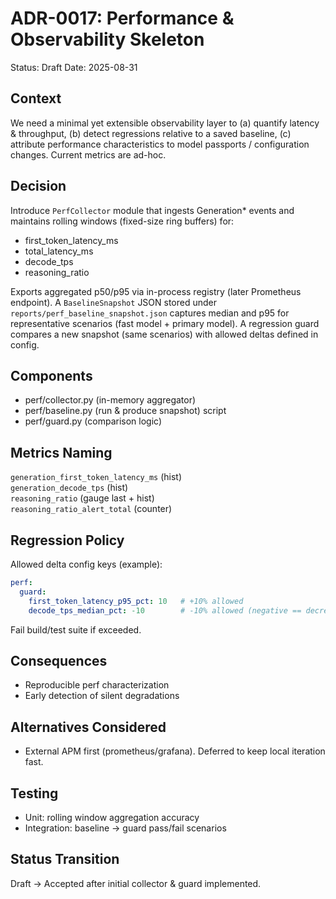 # ADR-0017: Performance & Observability Skeleton

Status: Draft
Date: 2025-08-31

## Context

We need a minimal yet extensible observability layer to (a) quantify latency & throughput, (b) detect regressions relative to a saved baseline, (c) attribute performance characteristics to model passports / configuration changes. Current metrics are ad-hoc.

## Decision

Introduce `PerfCollector` module that ingests Generation* events and maintains rolling windows (fixed-size ring buffers) for:

- first_token_latency_ms
- total_latency_ms
- decode_tps
- reasoning_ratio

Exports aggregated p50/p95 via in-process registry (later Prometheus endpoint). A `BaselineSnapshot` JSON stored under `reports/perf_baseline_snapshot.json` captures median and p95 for representative scenarios (fast model + primary model). A regression guard compares a new snapshot (same scenarios) with allowed deltas defined in config.

## Components

- perf/collector.py (in-memory aggregator)
- perf/baseline.py (run & produce snapshot) script
- perf/guard.py (comparison logic)

## Metrics Naming

`generation_first_token_latency_ms` (hist)  
`generation_decode_tps` (hist)  
`reasoning_ratio` (gauge last + hist)  
`reasoning_ratio_alert_total` (counter)  

## Regression Policy

Allowed delta config keys (example):

```yaml
perf:
  guard:
    first_token_latency_p95_pct: 10   # +10% allowed
    decode_tps_median_pct: -10        # -10% allowed (negative == decrease)
```

Fail build/test suite if exceeded.

## Consequences

- Reproducible perf characterization
- Early detection of silent degradations

## Alternatives Considered

- External APM first (prometheus/grafana). Deferred to keep local iteration fast.

## Testing

- Unit: rolling window aggregation accuracy
- Integration: baseline → guard pass/fail scenarios

## Status Transition

Draft → Accepted after initial collector & guard implemented.
